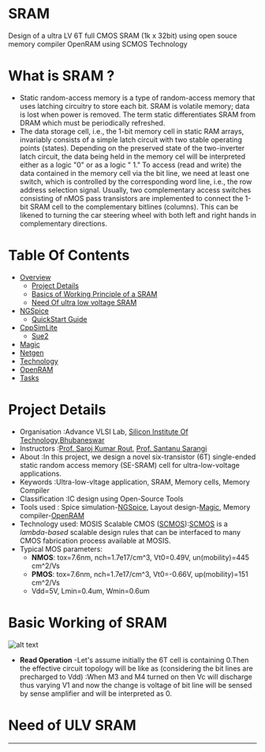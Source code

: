 # SRAM
Design of a ultra LV 6T full CMOS SRAM (1k x 32bit) using open souce memory compiler OpenRAM using SCMOS Technology
# What is SRAM ?
- Static random-access memory is a type of random-access memory that uses latching circuitry to store each bit. SRAM is volatile memory; data is lost when power is removed. The term    static differentiates SRAM from DRAM which must be periodically refreshed.
- The data storage cell, i.e., the 1-bit memory cell in static RAM arrays, invariably
consists of a simple latch circuit with two stable operating points (states). Depending on
the preserved state of the two-inverter latch circuit, the data being held in the memory cel
will be interpreted either as a logic "0" or as a logic " 1." To access (read and write) the
data contained in the memory cell via the bit line, we need at least one switch, which is
controlled by the corresponding word line, i.e., the row address selection signal. Usually, two complementary access switches consisting of nMOS pass transistors are implemented to connect the 1-bit SRAM cell to the complementary bitlines (columns). This can be likened to turning the car steering wheel with both left and right hands in complementary directions.

# Table Of Contents
- [Overview](#Overview)
    - [Project Details](#Project-Details)
    - [Basics of Working Principle of a SRAM](#Basic-Working-of-SRAM) 
    - [Need Of ultra low voltage SRAM](#Need-of-ULV-SRAM)
- [NGSpice](#NGSpice)
    - [QuickStart Guide](#Quick-Start-Guide)
- [CppSimLite](#CppSimLite)
    - [Sue2](#Sue2)
- [Magic](#Magic)
- [Netgen](#Netgen)
- [Technology](#Technology)
- [OpenRAM](#OpenRAM)
- [Tasks](#Tasks)
# Project Details
 - Organisation :Advance VLSI Lab, [Silicon Institute Of Technology,Bhubaneswar]
 - Instructors  :[Prof. Saroj Kumar Rout], [Prof. Santanu Sarangi]
 - About        :In this project, we design a novel six-transistor (6T) single-ended static random access memory (SE-SRAM) cell for ultra-low-voltage applications.
 - Keywords     :Ultra-low-vltage application, SRAM, Memory cells, Memory Compiler
 - Classification :IC design using Open-Source Tools
 - Tools used : Spice simulation-[NGSpice], Layout design-[Magic], Memory compiler-[OpenRAM]
 - Technology used:  MOSIS Scalable CMOS ([SCMOS]):[SCMOS] is a *lambda-based* scalable design rules that can be interfaced to many CMOS fabrication process available at MOSIS. 
 - Typical MOS parameters:
    - **NMOS**: tox=7.6nm, nch=1.7e17/cm^3, Vt0=0.49V, un(mobility)=445 cm^2/Vs
    - **PMOS**: tox=7.6nm, nch=1.7e17/cm^3, Vt0=-0.66V, up(mobility)=151 cm^2/Vs
    - Vdd=5V, Lmin=0.4um, Wmin=0.6um
# Basic Working of SRAM
![alt text](https://user-images.githubusercontent.com/49194847/100247200-158f2280-2f60-11eb-8081-27fadc15dadc.png)
- **Read Operation**
    -Let's assume initially the 6T cell is containing 0.Then the effective circuit topology will be like as (considering the bit lines are precharged to Vdd) :When M3 and M4 turned on then Vc will discharge thus varying V1 and now the change is voltage of bit line will be sensed by sense amplifier and will be interpreted as 0.

# Need of ULV SRAM

* * *
[Silicon Institute Of Technology,Bhubaneswar]: https://www.silicon.ac.in/sitbbsr/
[Prof. Saroj Kumar Rout]: https://www.linkedin.com/in/sroutk/
[Prof. Santanu Sarangi]: https://www.linkedin.com/in/santunu-sarangi-b731305b/
[OpenRAM]:              https://openram.soe.ucsc.edu/
[OpenRAMgit]:           https://github.com/VLSIDA/OpenRAM 
[OpenRAMpaper]:         https://ieeexplore.ieee.org/document/7827670/
[SCMOS]:                https://www.mosis.com/files/scmos/scmos.pdf
[NGSpice]:              http://ngspice.sourceforge.net
[NGSpiceMan]:           http://ngspice.sourceforge.net/docs/ngspice-html-manual/manual.xhtml
[Magic]:                http://opencircuitdesign.com/magic/
[Netgen]:               http://opencircuitdesign.com/netgen/
[6t]: https://user-images.githubusercontent.com/49194847/100247200-158f2280-2f60-11eb-8081-27fadc15dadc.png
